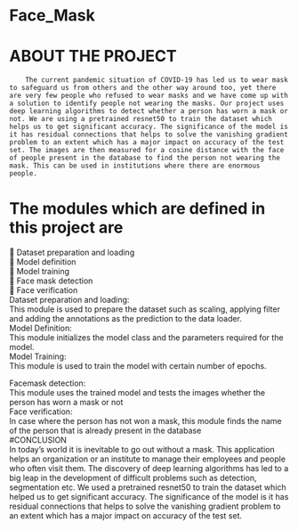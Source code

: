 # Face_Mask
# ABOUT THE PROJECT  
        The current pandemic situation of COVID-19 has led us to wear mask to safeguard us from others and the other way around too, yet there are very few people who refused to wear masks and we have come up with a solution to identify people not wearing the masks. Our project uses deep learning algorithms to detect whether a person has worn a mask or not. We are using a pretrained resnet50 to train the dataset which helps us to get significant accuracy. The significance of the model is it has residual connections that helps to solve the vanishing gradient problem to an extent which has a major impact on accuracy of the test set. The images are then measured for a cosine distance with the face of people present in the database to find the person not wearing the mask. This can be used in institutions where there are enormous people.   
  
# The modules which are defined in this project are   
	Dataset preparation and loading  
	Model definition  
	Model training  
	Face mask detection  
	Face verification  
Dataset preparation and loading:  
This module is used to prepare the dataset such as scaling, applying filter    and adding the annotations as the prediction to the data loader.  
Model Definition:  
This module initializes the model class and the parameters required for the model.  
Model Training:  
          This module is used to train the model with certain number of epochs.  
  
Facemask detection:  
            This module uses the trained model and tests the images whether the person has worn a mask or not    
Face verification:  
In case where the person has not won a mask, this module finds the name of the person that is already present in the database   
#CONCLUSION  
In today’s world it is inevitable to go out without a mask. This application helps an organization or an institute to manage their employees and people who often visit them. The discovery of deep learning algorithms has led to a big leap in the development of difficult problems such as detection, segmentation etc. We used a pretrained resnet50 to train the dataset which helped us to get significant accuracy. The significance of the model is it has residual connections that helps to solve the vanishing gradient problem to an extent which has a major impact on accuracy of the test set.  
